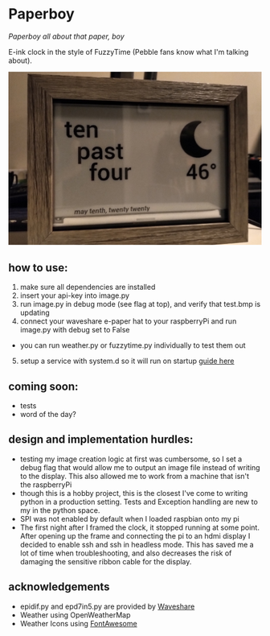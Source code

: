 # Paperboy

*Paperboy all about that paper, boy*

E-ink clock in the style of FuzzyTime (Pebble fans know what I'm talking about).

![paperboy](./images/paperboy.png)

## how to use:

1. make sure all dependencies are installed
2. insert your api-key into image.py
3. run image.py in debug mode (see flag at top), and verify that test.bmp is updating
4. connect your waveshare e-paper hat to your raspberryPi and run image.py with debug set to False
- you can run weather.py or fuzzytime.py individually to test them out
5. setup a service with system.d so it will run on startup [guide here](https://www.raspberrypi.org/documentation/linux/usage/systemd.md)

## coming soon:
- tests
- word of the day?

## design and implementation hurdles:
- testing my image creation logic at first was cumbersome, so I set a debug flag that would allow me to output an image file instead of writing to the display. This also allowed me to work from a machine that isn't the raspberryPi
- though this is a hobby project, this is the closest I've come to writing python in a production setting. Tests and Exception handling are new to my in the python space. 
- SPI was not enabled by default when I loaded raspbian onto my pi
- The first night after I framed the clock, it stopped running at some point. After opening up the frame and connecting the pi to an hdmi display I decided to enable ssh and ssh in headless mode. This has saved me a lot of time when troubleshooting, and also decreases the risk of damaging the sensitive ribbon cable for the display.

## acknowledgements

- epidif.py and epd7in5.py are provided by [Waveshare](https://github.com/waveshare/e-Paper)
- Weather using OpenWeatherMap
- Weather Icons using [FontAwesome](https://fontawesome.com/)
